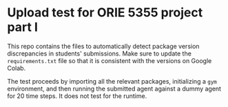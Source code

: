 # Upload test for ORIE 5355 project part I

This repo contains the files to automatically detect package version discrepancies in students' submissions. Make sure to update the `requirements.txt` file so that it is consistent with the versions on Google Colab.

The test proceeds by importing all the relevant packages, initializing a `gym` environment, and then running the submitted agent against a dummy agent for 20 time steps. It does not test for the runtime.
